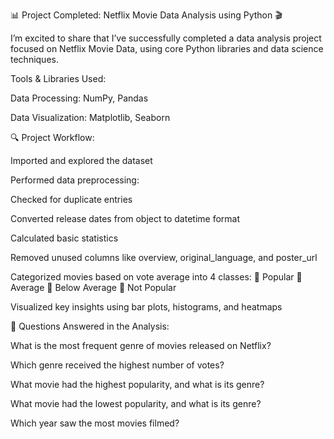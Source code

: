 📊 Project Completed: Netflix Movie Data Analysis using Python 🎬

I’m excited to share that I’ve successfully completed a data analysis project focused on Netflix Movie Data, using core Python libraries and data science techniques.

Tools & Libraries Used:

Data Processing: NumPy, Pandas

Data Visualization: Matplotlib, Seaborn

🔍 Project Workflow:

Imported and explored the dataset

Performed data preprocessing:

Checked for duplicate entries

Converted release dates from object to datetime format

Calculated basic statistics

Removed unused columns like overview, original_language, and poster_url

Categorized movies based on vote average into 4 classes:
🔸 Popular
🔸 Average
🔸 Below Average
🔸 Not Popular

Visualized key insights using bar plots, histograms, and heatmaps

📌 Questions Answered in the Analysis:

What is the most frequent genre of movies released on Netflix?

Which genre received the highest number of votes?

What movie had the highest popularity, and what is its genre?

What movie had the lowest popularity, and what is its genre?

Which year saw the most movies filmed?
